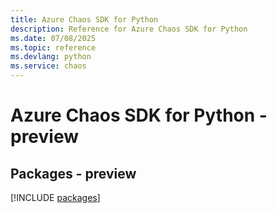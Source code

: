 ```yaml
---
title: Azure Chaos SDK for Python
description: Reference for Azure Chaos SDK for Python
ms.date: 07/08/2025
ms.topic: reference
ms.devlang: python
ms.service: chaos
---
```

# Azure Chaos SDK for Python - preview
## Packages - preview
[!INCLUDE [packages](chaos-index.md)]